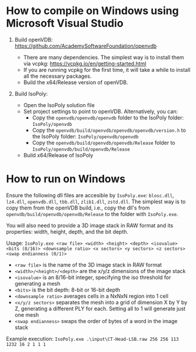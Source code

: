 # How to compile on Windows using Microsoft Visual Studio

1. Build openVDB: https://github.com/AcademySoftwareFoundation/openvdb
	* There are many dependencies. The simplest way is to install them via vcpkg: https://vcpkg.io/en/getting-started.html
	* If you are running vcpkg for the first time, it will take a while to install all the necessary packages.
	* Build the x64/Release version of openVDB.
	
2. Build IsoPoly: 
	* Open the IsoPoly solution file
	* Set project settings to point to openVDB. Alternatively, you can:
		* Copy the `openvdb/openvdb/openvdb` folder to the IsoPoly folder: `IsoPoly/openvdb` 
		* Copy the `openvdb/build/openvdb/openvdb/openvdb/version.h` to the IsoPoly folder: `IsoPoly/openvdb/openvdb`
		* Copy the `openvdb/build/openvdb/openvdb/Release` folder to `IsoPoly/openvdb/build/openvdb/Release`
	* Build x64/Release of IsoPoly
	
# How to run on Windows

Ensure the following dll files are accesible by `IsoPoly.exe`: `blosc.dll`, `lz4.dll`, `openvdb.dll`, `tbb.dll`, `zlib1.dll`, `zstd.dll`.
The simplest way is to copy them from the openVDB build, i.e., copy the dll's from `openvdb/build/openvdb/openvdb/Release` to the folder with `IsoPoly.exe`.

You will also need to provide a 3D image stack in RAW format and its properties: width, height, depth, and the bit depth.

Usage: `IsoPoly.exe <raw file> <width> <height> <depth> <isovalue> <bits (8/16)> <downsample ratio> <x sectors> <y sectors> <z sectors> <swap endianness (0/1)>`

- `<raw file>` is the name of the 3D image stack in RAW format
- `<width>/<height>/<depth>` are the x/y/z dimensions of the image stack
- `<isovalue>` is an 8/16-bit integer, specifying the iso threshold for generating a mesh
- `<bits>` is the bit depth: 8-bit or 16-bit depth
- `<downsample ratio>` averages cells in a NxNxN region into 1 cell
- `<x/y/z sectors>` separates the mesh into a grid of dimension X by Y by Z, generating a different PLY for each. Setting all to 1 will generate just one mesh
- `<swap endianness>` swaps the order of bytes of a word in the image stack

Example execution:
	`IsoPoly.exe .\input\CT-Head-LSB.raw 256 256 113 1232 16 2 1 1 1`
